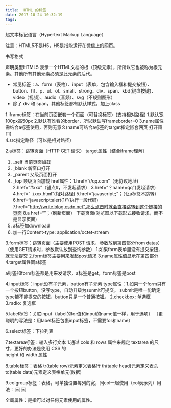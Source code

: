 ```yaml
---
title:  HTML 的标签
date: 2017-10-24 10:32:19
tags:
---
```


超文本标记语言（Hypertext Markup Language）

注意：HTML5不是H5，H5是指能运行在微信上的网页。

书写格式
<!DOCTYPE html> 声明类型HTML5
<html> 
<head></head> 表示一个HTML文档的根（顶级元素），所所以它也被称为根元素。其他所有其他元素必须是此元素的后代。
<body></body>
</html>

* 常见标签：a、form（表格）、input（表单，包含输入框和提交按钮）、button、h1、p、ul、ol、small、strong、div、span、kbd(键盘按键)、video（视频）、audio（音频）、svg（不规则图形）
* 除了 div 和 span，其他标签都有默认样式，加上class

1.iframe标签：在当前页面嵌套一个页面（可替换标签）(支持相对路径)
                       1.默认宽100px高50px
                       2.默认有难看的border，所以默认写frameborder=0
                       3.name属性需结合a标签使用，否则无意义(name可结合a标签的target指定嵌套网页
                          打开窗口)       
                       4.src指定路径（可以是相对路径）


2.a标签：跳转页面（HTTP GET 请求）
   target属性（结合iframe理解）
   1. _self        当前页面加载
2. _blank      新窗口打开
3. _parent    父级页面打开
4. _top         顶级页面加载 
   href属性：1.href=“//qq.com”（无协议地址)
                    2.href=“#xxx”（锚点#，不发起请求）
                    3.href=“？name=qq”(发起请求)
                    4.href=“ ./xxx.html”(相对路径)
                    5.href=“javascript:;”；（让a标签不跳转）
                    6.href=“javascript:alert(1)”(执行一段代码)
                    7.href="http://write.blog.csdn.net",那么点击时就会直接跳转到这个链接的页面
                    8.a href=“”；（刷新页面）
下载页面(浏览器以下载形式接收请求，而不是显示页面)
1. a标签加download
2. 加一行Content-type: application/octet-stream

3.form标签：跳转页面（主要使用POST 请求，参数放到第四部分from datas）（使用GET请求时，参数默认放到查询参数）
                     1.如果form表单里没有提交按钮，就无法提交
                     2.form标签主要用来发起post请求
                     3.name属性值显示在第四部分
                     4.target属性同a标签

a标签和form标签都是用来发请求，a标签是get，form标签是post

4.input标签：input没有子元素，button有子元素
    type属性：1.如果一个form只有一个按钮button，没写type，自动升级为sunmit可提交。
                         submit是唯一能确定type能不能提交的按钮，button只是一个普通按钮。
                       2.checkbox: 单选框
                       3.radio: 复选框
                       
5.label标签：关联input（label的for值和input的name值一样，用于选项）
                                      （更聪明的写法是：用label标签包裹input标签，不需要for和name）

6.select标签：下拉列表

7.textarea标签：输入多行文本
                           1.通过 cols 和 rows 属性来规定 textarea 的尺寸，更好的办法是使用 CSS 的    
                              height 和 width 属性

8.table标签：表格
                       tr(table row)元素定义表格行
                       th(table head)元素定义表头
                       td(table data)元素定义表格单元(数据)

9.colgroup标签：表格，可单独设置每列的宽，同col一起使用（col表示列）用法：
￼
￼

全局属性：是指可以对任何元素使用的属性。






